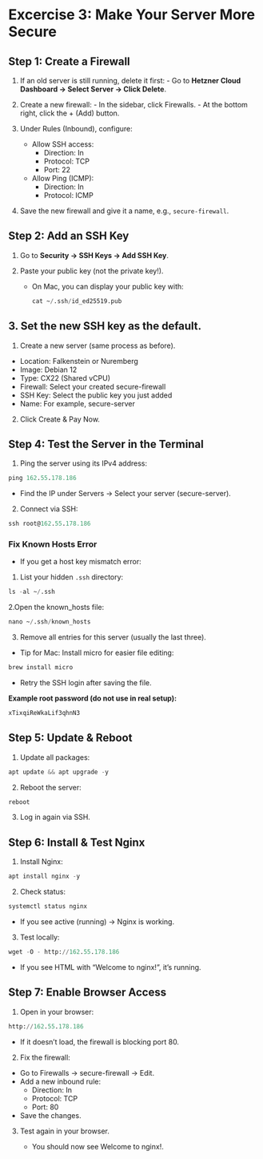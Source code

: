 # Excercise 3: Make Your Server More Secure

## Step 1: Create a Firewall

1. If an old server is still running, delete it first: - Go to **Hetzner Cloud Dashboard → Select Server → Click Delete**.

2. Create a new firewall: - In the sidebar, click Firewalls. - At the bottom right, click the + (Add) button.

3. Under Rules (Inbound), configure:

   - Allow SSH access:
     - Direction: In
     - Protocol: TCP
     - Port: 22
   - Allow Ping (ICMP):
     - Direction: In
     - Protocol: ICMP

4. Save the new firewall and give it a name, e.g., `secure-firewall`.

## Step 2: Add an SSH Key

1. Go to **Security → SSH Keys → Add SSH Key**.

2. Paste your public key (not the private key!).
   - On Mac, you can display your public key with:
     ```tf
     cat ~/.ssh/id_ed25519.pub
     ```

## 3. Set the new SSH key as the default.

1. Create a new server (same process as before).

- Location: Falkenstein or Nuremberg
- Image: Debian 12
- Type: CX22 (Shared vCPU)
- Firewall: Select your created secure-firewall
- SSH Key: Select the public key you just added
- Name: For example, secure-server

2. Click Create & Pay Now.

## Step 4: Test the Server in the Terminal

1. Ping the server using its IPv4 address:

```tf
ping 162.55.178.186
```

- Find the IP under Servers → Select your server (secure-server).

2. Connect via SSH:

```tf
ssh root@162.55.178.186
```

### Fix Known Hosts Error

- If you get a host key mismatch error:

1. List your hidden `.ssh` directory:

```tf
ls -al ~/.ssh
```

2.Open the known_hosts file:

```tf
nano ~/.ssh/known_hosts
```

3. Remove all entries for this server (usually the last three).

- Tip for Mac: Install micro for easier file editing:

```tf
brew install micro
```

- Retry the SSH login after saving the file.

**Example root password (do not use in real setup):**

```tf
xTixqiReWkaLif3qhnN3
```

## Step 5: Update & Reboot

1. Update all packages:

```tf
apt update && apt upgrade -y
```

2. Reboot the server:

```tf
reboot
```

3. Log in again via SSH.

## Step 6: Install & Test Nginx

1. Install Nginx:

```tf
apt install nginx -y
```

2. Check status:

```tf
systemctl status nginx
```

- If you see active (running) → Nginx is working.

3. Test locally:

```tf
wget -O - http://162.55.178.186
```

- If you see HTML with “Welcome to nginx!”, it’s running.

## Step 7: Enable Browser Access

1. Open in your browser:

```tf
http://162.55.178.186
```

- If it doesn’t load, the firewall is blocking port 80.

2. Fix the firewall:

- Go to Firewalls → secure-firewall → Edit.
- Add a new inbound rule:
  - Direction: In
  - Protocol: TCP
  - Port: 80
- Save the changes.

3. Test again in your browser.

   - You should now see Welcome to nginx!.
